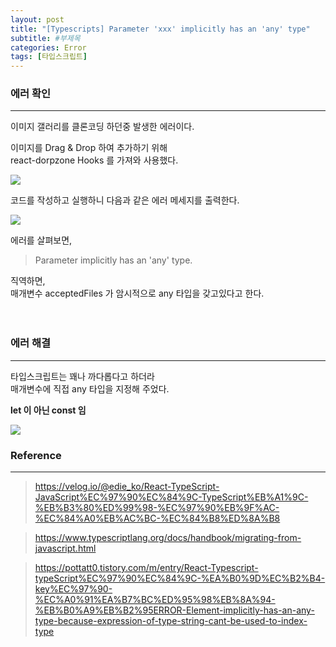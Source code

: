 ```yaml
---
layout: post
title: "[Typescripts] Parameter 'xxx' implicitly has an 'any' type"
subtitle: #부제목
categories: Error
tags: [타입스크립트]
---
```


### 에러 확인
---

이미지 갤러리를 클론코딩 하던중 발생한 에러이다.<br>

이미지를 Drag & Drop 하여 추가하기 위해<br>
react-dorpzone Hooks 를 가져와 사용했다.
<br>

![](https://img1.daumcdn.net/thumb/R1280x0/?scode=mtistory2&fname=https%3A%2F%2Fblog.kakaocdn.net%2Fdn%2FJwsrr%2FbtrXGnxXjdZ%2FThU5K4zzMF7csIxifLub20%2Fimg.jpg)

코드를 작성하고 실행하니 다음과 같은 에러 메세지를 출력한다.

![](https://s3.us-west-2.amazonaws.com/secure.notion-static.com/fe6f65f1-da45-44c6-bffb-75a0d489649e/Parameter_acceptedFiles_implicitly_has_an_any_type2.jpg?X-Amz-Algorithm=AWS4-HMAC-SHA256&X-Amz-Content-Sha256=UNSIGNED-PAYLOAD&X-Amz-Credential=AKIAT73L2G45EIPT3X45%2F20230131%2Fus-west-2%2Fs3%2Faws4_request&X-Amz-Date=20230131T102841Z&X-Amz-Expires=86400&X-Amz-Signature=cd2d1472328b92622c646a6b1539112a17a78e64796896147dfdf8c4ea0cdfca&X-Amz-SignedHeaders=host&response-content-disposition=filename%3D%22Parameter%2520%27acceptedFiles%27%2520implicitly%2520has%2520an%2520%27any%27%2520type2.JPG.jpg%22&x-id=GetObject)


에러를 살펴보면,

> Parameter implicitly has an 'any' type.

직역하면, <br>
매개변수 acceptedFiles 가 암시적으로 any 타입을 갖고있다고 한다.<br>
<br>
<br>

### 에러 해결
---

타입스크립트는 꽤나 까다롭다고 하더라 <br> 
매개변수에 직접 any 타입을 지정해 주었다.<br>

**let 이 아닌 const 임**

![](https://s3.us-west-2.amazonaws.com/secure.notion-static.com/1d976c97-b17f-4cee-ae48-ef222e0331b8/Untitled.png?X-Amz-Algorithm=AWS4-HMAC-SHA256&X-Amz-Content-Sha256=UNSIGNED-PAYLOAD&X-Amz-Credential=AKIAT73L2G45EIPT3X45%2F20230131%2Fus-west-2%2Fs3%2Faws4_request&X-Amz-Date=20230131T102940Z&X-Amz-Expires=86400&X-Amz-Signature=3e51c27d705730accd927deb60b4d4d80594d511d6a03407d6d59cce46969fdf&X-Amz-SignedHeaders=host&response-content-disposition=filename%3D%22Untitled.png%22&x-id=GetObject)


### Reference
---

> <https://velog.io/@edie_ko/React-TypeScript-JavaScript%EC%97%90%EC%84%9C-TypeScript%EB%A1%9C-%EB%B3%80%ED%99%98-%EC%97%90%EB%9F%AC-%EC%84%A0%EB%AC%BC-%EC%84%B8%ED%8A%B8>

> <https://www.typescriptlang.org/docs/handbook/migrating-from-javascript.html>

> <https://pottatt0.tistory.com/m/entry/React-Typescript-typeScript%EC%97%90%EC%84%9C-%EA%B0%9D%EC%B2%B4-key%EC%97%90-%EC%A0%91%EA%B7%BC%ED%95%98%EB%8A%94-%EB%B0%A9%EB%B2%95ERROR-Element-implicitly-has-an-any-type-because-expression-of-type-string-cant-be-used-to-index-type>